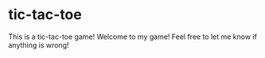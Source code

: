 # tic-tac-toe
This is a tic-tac-toe game!
Welcome to my game! Feel free to let me know if anything is wrong!
